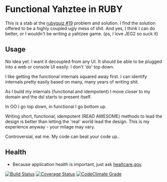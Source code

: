 # Functional Yahztee in RUBY
This is a stab at the [rubyquiz #19](http://rubyquiz.com/quiz19.html) problem and solution. I find the solution offered to be a highly coupled ugly mess of shit. And yes, I think I can do better, or I wouldn't be writing a yahtzee game. (ps, I love JEG2 so suck it)

## Usage
No idea yet. I want it decoupled from any UI. It should be able to be plugged into a web or console UI easily. I don't 'do' top down.

I like getting the functional internals squared away first. I can identify internals pretty easily based on many, many years of writing shit.

As I build my internals (functional and idempotent) I move closer to my domain and the dsl starts to present itself.

In OO I go top down, in functional I go bottom up.

Writing short, functional, idempotent (READ AWESOME) methods to lead the design is better than letting the 'real' world lead the design. This is my experience anyway - your milage may vary. 

Controversial, eat me. My code can beat your code up..

## Health
* Because application health is important, just ask
  [healtcare.gov](http://www.healthcare.gov).

[![Build
Status](https://travis-ci.org/dreamr/functional_yahtzee.png)](https://travis-ci.org/dreamr/functional_yahtzee)
[![Coverage Status](https://coveralls.io/repos/dreamr/functional_yahtzee/badge.png?branch=master)](https://coveralls.io/r/dreamr/functional_yahtzee?branch=master) [![CodeClimate Grade](https://codeclimate.com/github/dreamr/functional_yahtzee.png)](https://codeclimate.com/github/dreamr/functional_yahtzee/code)
